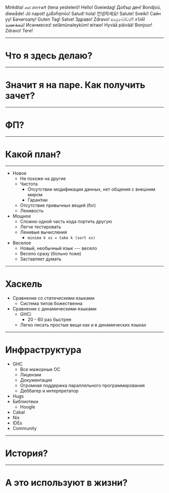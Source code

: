 Mirëdita! ጤና ይስጥልኝ (tena yestelen)!
Hello! Goeiedag! Добър ден! Bondjoû, diewåde!
Jó napot! გამარჯობა! Salud! hola!
안녕하세요! Salute! Sveiki! Сайн уу!
Бачигоапу! Guten Tag! Salve! Здраво! Zdravo!
ආයුබෝවන්! สวัสดี! வணக்கம்! Исәнмесез!
selâmünaleyküm! вітаю! Hyvää päivää! Bonjour!
Zdravo! Tere!

----

Что я здесь делаю?
=========

----

Значит я на паре. Как получить зачет?
=========

----

ФП?
=========

----

Какой план?
=========

----

* Новое
  * Не похоже на другие
  * Чистота
    * Отсутствие модификации данных, нет общения с внешним миром
    * Гарантии
  * Отсутствие привычных вещей (for)
  * Ленивость
* Мощное
  * Сложно одной часть кода портить другую
  * Легче тестировать
  * Ленивые вычисления
    * `minima k xs = take k (sort xs)`
* Веселое
  * Новый, необычный язык --- весело
  * Весело сразу (больно тоже)
  * Заставляет думать

----

Хаскель
======

* Сравнение со статическими языками
  * Система типов божественна
* Сравнение с динамическими языками
  * GHCi
    * 20 - 60 раз быстрее
  * Легко писать простые вещи как и в динамических языках

----

Инфраструктура
=====

* GHC
  * Все мажорные ОС
  * Лицензии
  * Документация
  * Огромная поддержка параллельного программирования
  * Деббагер и интерпретатор
* Hugs
* Библиотеки
  * Hoogle
* Cabal
* Nix
* IDEs
* Community

----

История?
======

----

А это используют в жизни?
======

